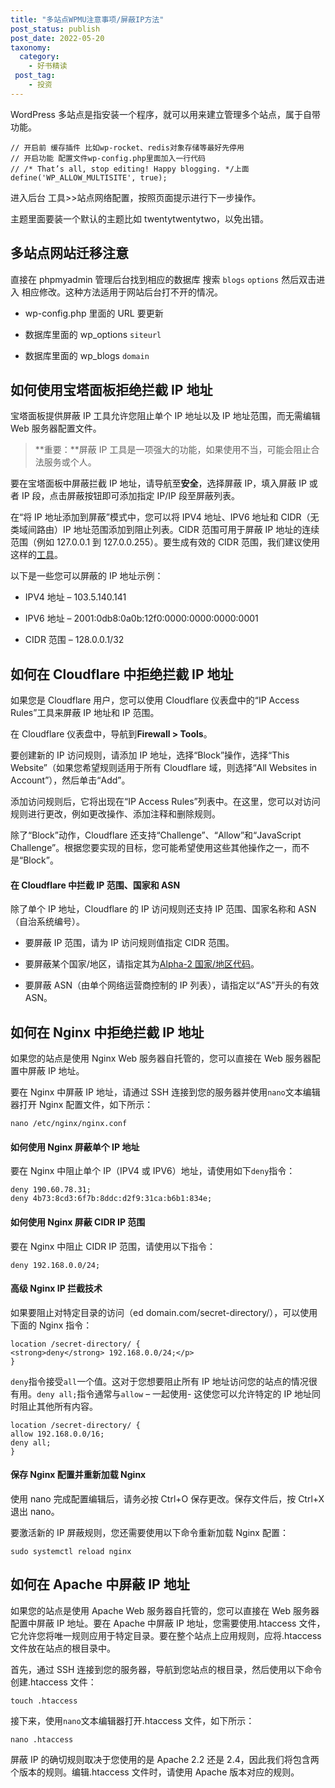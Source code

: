 ```yaml
---
title: "多站点WPMU注意事项/屏蔽IP方法"
post_status: publish
post_date: 2022-05-20
taxonomy:
  category:
    - 好书精读
 post_tag:
    - 投资
---
```


WordPress 多站点是指安装一个程序，就可以用来建立管理多个站点，属于自带功能。

```
// 开启前 缓存插件 比如wp-rocket、redis对象存储等最好先停用
// 开启功能 配置文件wp-config.php里面加入一行代码
// /* That’s all, stop editing! Happy blogging. */上面
define('WP_ALLOW_MULTISITE', true);
```

进入后台 工具>>站点网络配置，按照页面提示进行下一步操作。

主题里面要装一个默认的主题比如 twentytwentytwo，以免出错。

## 多站点网站迁移注意

直接在 phpmyadmin 管理后台找到相应的数据库 搜索 `blogs` `options` 然后双击进入 相应修改。这种方法适用于网站后台打不开的情况。

- wp-config.php 里面的 URL 要更新

- 数据库里面的 wp_options `siteurl`

- 数据库里面的 wp_blogs `domain`

## 如何使用宝塔面板拒绝拦截 IP 地址

宝塔面板提供屏蔽 IP 工具允许您阻止单个 IP 地址以及 IP 地址范围，而无需编辑 Web 服务器配置文件。

> **重要：**屏蔽 IP 工具是一项强大的功能，如果使用不当，可能会阻止合法服务或个人。

要在宝塔面板中屏蔽拦截 IP 地址，请导航至**安全**，选择屏蔽 IP，填入屏蔽 IP 或者 IP 段，点击屏蔽按钮即可添加指定 IP/IP 段至屏蔽列表。

在“将 IP 地址添加到屏蔽”模式中，您可以将 IPV4 地址、IPV6 地址和 CIDR（无类域间路由）IP 地址范围添加到阻止列表。CIDR 范围可用于屏蔽 IP 地址的连续范围（例如 127.0.0.1 到 127.0.0.255）。要生成有效的 CIDR 范围，我们建议使用这样的[工具](https://www.ipaddressguide.com/cidr)。

以下是一些您可以屏蔽的 IP 地址示例：

- IPV4 地址 – 103.5.140.141

- IPV6 地址 – 2001:0db8:0a0b:12f0:0000:0000:0000:0001

- CIDR 范围 – 128.0.0.1/32

## 如何在 Cloudflare 中拒绝拦截 IP 地址

如果您是 Cloudflare 用户，您可以使用 Cloudflare 仪表盘中的“IP Access Rules”工具来屏蔽 IP 地址和 IP 范围。

在 Cloudflare 仪表盘中，导航到**Firewall > Tools**。

要创建新的 IP 访问规则，请添加 IP 地址，选择“Block”操作，选择“This Website”（如果您希望规则适用于所有 Cloudflare 域，则选择“All Websites in Account”），然后单击“Add”。

添加访问规则后，它将出现在“IP Access Rules”列表中。在这里，您可以对访问规则进行更改，例如更改操作、添加注释和删除规则。

除了“Block”动作，Cloudflare 还支持“Challenge”、“Allow”和“JavaScript Challenge”。根据您要实现的目标，您可能希望使用这些其他操作之一，而不是“Block”。

#### 在 Cloudflare 中拦截 IP 范围、国家和 ASN

除了单个 IP 地址，Cloudflare 的 IP 访问规则还支持 IP 范围、国家名称和 ASN（自治系统编号）。

- 要屏蔽 IP 范围，请为 IP 访问规则值指定 CIDR 范围。

- 要屏蔽某个国家/地区，请指定其为[Alpha-2 国家/地区代码](https://www.iban.com/country-codes)。

- 要屏蔽 ASN（由单个网络运营商控制的 IP 列表），请指定以“AS”开头的有效 ASN。

## 如何在 Nginx 中拒绝拦截 IP 地址

如果您的站点是使用 Nginx Web 服务器自托管的，您可以直接在 Web 服务器配置中屏蔽 IP 地址。

要在 Nginx 中屏蔽 IP 地址，请通过 SSH 连接到您的服务器并使用`nano`文本编辑器打开 Nginx 配置文件，如下所示：

```
nano /etc/nginx/nginx.conf
```

#### 如何使用 Nginx 屏蔽单个 IP 地址

要在 Nginx 中阻止单个 IP（IPV4 或 IPV6）地址，请使用如下`deny`指令：

```
deny 190.60.78.31;
deny 4b73:8cd3:6f7b:8ddc:d2f9:31ca:b6b1:834e;
```

#### 如何使用 Nginx 屏蔽 CIDR IP 范围

要在 Nginx 中阻止 CIDR IP 范围，请使用以下指令：

```
deny 192.168.0.0/24;
```

#### 高级 Nginx IP 拦截技术

如果要阻止对特定目录的访问（ed domain.com/secret-directory/），可以使用下面的 Nginx 指令：

```
location /secret-directory/ {
<strong>deny</strong> 192.168.0.0/24;</p>
}
```

`deny`指令接受`all`一个值。这对于您想要阻止所有 IP 地址访问您的站点的情况很有用。`deny all;`指令通常与`allow` – 一起使用- 这使您可以允许特定的 IP 地址同时阻止其他所有内容。

```
location /secret-directory/ {
allow 192.168.0.0/16;
deny all;
}
```

#### 保存 Nginx 配置并重新加载 Nginx

使用 nano 完成配置编辑后，请务必按 Ctrl+O 保存更改。保存文件后，按 Ctrl+X 退出 nano。

要激活新的 IP 屏蔽规则，您还需要使用以下命令重新加载 Nginx 配置：

```
sudo systemctl reload nginx
```

## 如何在 Apache 中屏蔽 IP 地址

如果您的站点是使用 Apache Web 服务器自托管的，您可以直接在 Web 服务器配置中屏蔽 IP 地址。要在 Apache 中屏蔽 IP 地址，您需要使用.htaccess 文件，它允许您将唯一规则应用于特定目录。要在整个站点上应用规则，应将.htaccess 文件放在站点的根目录中。

首先，通过 SSH 连接到您的服务器，导航到您站点的根目录，然后使用以下命令创建.htaccess 文件：

```
touch .htaccess
```

接下来，使用`nano`文本编辑器打开.htaccess 文件，如下所示：

```
nano .htaccess
```

屏蔽 IP 的确切规则取决于您使用的是 Apache 2.2 还是 2.4，因此我们将包含两个版本的规则。编辑.htaccess 文件时，请使用 Apache 版本对应的规则。
